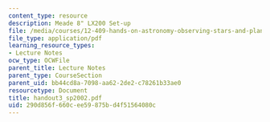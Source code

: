 ```yaml
---
content_type: resource
description: Meade 8" LX200 Set-up
file: /media/courses/12-409-hands-on-astronomy-observing-stars-and-planets-spring-2002/290d856f660cee59875bd4f51564080c_handout3_sp2002.pdf
file_type: application/pdf
learning_resource_types:
- Lecture Notes
ocw_type: OCWFile
parent_title: Lecture Notes
parent_type: CourseSection
parent_uid: bb44cd8a-7098-aa62-2de2-c78261b33ae0
resourcetype: Document
title: handout3_sp2002.pdf
uid: 290d856f-660c-ee59-875b-d4f51564080c
---
```

